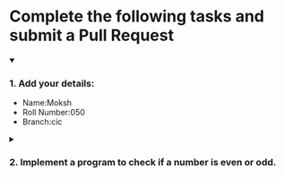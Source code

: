 # Complete the following tasks and submit a Pull Request
<details open>
<summary><h3>1. Add your details: </h3></summary>
<ul>
  <li> Name:Moksh </li>
  <li> Roll Number:050 </li>
  <li> Branch:cic </li>
</ul>
</details>
<details>
<summary><h3> 2. Implement a program to check if a number is even or odd. </h3></summary>
<ul>
  <li> Create a new file in the repository and add your code. </li>
  <li> Use any programming language of your choice. </li>
</ul>
</details>
